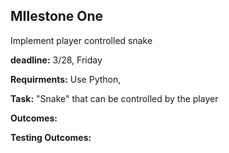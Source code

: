 ## MIlestone One

Implement player controlled snake

**deadline:** 3/28, Friday

**Requirments:** Use Python, 

**Task:** "Snake" that can be controlled by the player

**Outcomes:**


**Testing Outcomes:**

